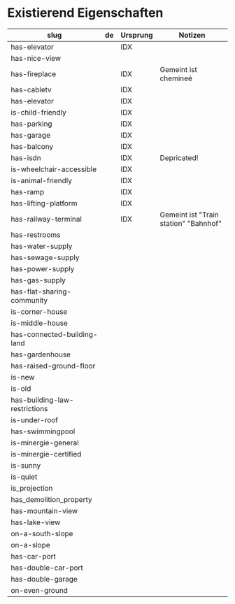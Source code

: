 Existierend Eigenschaften
======================

|slug | de | Ursprung | Notizen |
|---|---|---|--|
|has-elevator||IDX||
|has-nice-view||||
|has-fireplace||IDX|Gemeint ist chemineé|
|has-cabletv||IDX||
|has-elevator||IDX||
|is-child-friendly||IDX||
|has-parking||IDX||
|has-garage||IDX||
|has-balcony||IDX||
|has-isdn||IDX|Depricated!|
|is-wheelchair-accessible||IDX||
|is-animal-friendly||IDX||
|has-ramp||IDX||
|has-lifting-platform||IDX||
|has-railway-terminal||IDX|Gemeint ist "Train station" "Bahnhof"|
|has-restrooms||||
|has-water-supply||||
|has-sewage-supply||||
|has-power-supply||||
|has-gas-supply||||
|has-flat-sharing-community||||
|is-corner-house||||
|is-middle-house||||
|has-connected-building-land||||
|has-gardenhouse||||
|has-raised-ground-floor||||
|is-new||||
|is-old||||
|has-building-law-restrictions||||
|is-under-roof||||
|has-swimmingpool||||
|is-minergie-general||||
|is-minergie-certified||||
|is-sunny||||
|is-quiet||||
|is_projection||||
|has_demolition_property||||
|has-mountain-view||||
|has-lake-view||||
|on-a-south-slope||||
|on-a-slope||||
|has-car-port||||
|has-double-car-port||||
|has-double-garage||||
|on-even-ground||||

